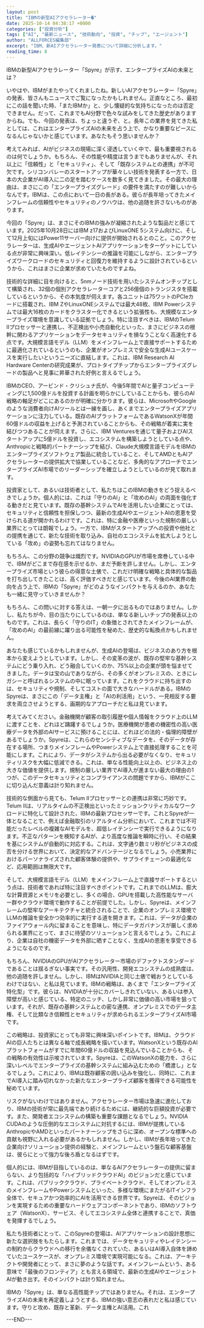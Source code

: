 ```yaml
---
layout: post
title: "IBMの新型AIアクセラレーター�"
date: 2025-10-14 04:38:17 +0000
categories: ["投資分析"]
tags: ["AI", "最新ニュース", "技術動向", "投資", "チップ", "エージェント"]
author: "ALLFORCES編集部"
excerpt: "IBM、新AIアクセラレーター発表について詳細に分析します。"
reading_time: 8
---
```


IBMの新型AIアクセラレーター「Spyre」が示す、エンタープライズAIの未来とは？

いやはや、IBMがまたやってくれましたね。新しいAIアクセラレーター「Spyre」の発表、皆さんもニュースでご覧になったかもしれません。正直なところ、最初にこの話を聞いた時、「またIBMか」と、少し懐疑的な気持ちになったのは否定できません。だって、これまでもAI分野で色々な試みをしてきた歴史がありますからね。でも、今回の発表は、ちょっと違うぞ、と。長年この業界を見てきた私としては、これはエンタープライズAIの未来を占う上で、かなり重要なピースになるんじゃないかと感じています。あなたもそう思いませんか？

考えてみれば、AIがビジネスの現場に深く浸透していく中で、最も重要視されるのは何でしょうか。もちろん、その性能や精度は言うまでもありませんが、それ以上に「信頼性」と「セキュリティ」、そして「既存システムとの連携」が不可欠です。シリコンバレーのスタートアップが華々しい技術を発表する一方で、日本の大企業がAI導入に二の足を踏むケースを数多く見てきました。その最大の理由は、まさにこの「エンタープライズグレード」の要件を満たすのが難しいからなんです。IBMは、この点において一日の長がある。彼らが長年培ってきたメインフレームの信頼性やセキュリティのノウハウは、他の追随を許さないものがあります。

今回の「Spyre」は、まさにそのIBMの強みが凝縮されたような製品だと感じています。2025年10月28日にはIBM z17およびLinuxONE 5システム向けに、そして12月上旬にはPower11サーバー向けに提供が開始されるとのこと。このアクセラレーターは、生成AIやエージェントAIアプリケーションをターゲットにしている点が非常に興味深い。低レイテンシーの推論を可能にしながら、エンタープライズワークロードのセキュリティと回復力を維持するように設計されているというから、これはまさに企業が求めていたものですよね。

技術的な詳細に目を向けると、5nmノード技術を用いたシステムオンチップとして構築され、32個の個別アクセラレーターコアと256億個のトランジスタを搭載しているというから、その本気度が伺えます。各ユニットは75ワットのPCIeカードに搭載され、IBM ZやLinuxONEシステムでは最大48枚、IBM Powerシステムでは最大16枚のカードをクラスター化できるという拡張性も、大規模なエンタープライズ環境を意識している証拠でしょう。特に注目すべきは、IBMのTelum IIプロセッサーと連携し、不正検出や小売自動化といった、まさにビジネスの根幹に関わるアプリケーションをデータセキュリティを損なうことなく高速化する点です。大規模言語モデル（LLM）をメインフレーム上で直接サポートするために最適化されているというのも、企業がオンプレミスで安全な生成AIユースケースを実行したいというニーズに直結します。これは、IBM Research AI Hardware Centerの研究成果が、プロトタイプチップからエンタープライズグレードの製品へと見事に昇華された好例と言えるでしょう。

IBMのCEO、アービンド・クリシュナ氏が、今後5年間でAIと量子コンピューティングに1,500億ドルを投資する計画を明らかにしていることからも、彼らのAI戦略の軸足がどこにあるのかが明確に分かります。彼らは、MicrosoftやGoogleのような消費者向けAIツールとは一線を画し、あくまでエンタープライズアプリケーションに注力している。既存のAIプラットフォームであるWatsonXが年間60億ドルの収益を上げると予測されていることからも、その戦略が着実に実を結びつつあることが伺えます。さらに、IBM Venturesを通じて量子およびAIスタートアップに5億ドルを投資し、エコシステムを構築しようとしている点や、Anthropicと戦略的パートナーシップを結び、Claude大規模言語モデルをIBMのエンタープライズソフトウェア製品に統合していること、そしてAMDともAIアクセラレーターの提供拡大で協業していることなど、多角的なアプローチでエンタープライズAI市場でのリーダーシップを確立しようとしているのが見て取れます。

投資家として、あるいは技術者として、私たちはこのIBMの動きをどう捉えるべきでしょうか。個人的には、これは「守りのAI」と「攻めのAI」の両面を強化する動きだと見ています。既存の基幹システムでAIを活用したい企業にとっては、セキュリティと信頼性を担保しつつ、最新の生成AIやエージェントAIの恩恵を受けられる道が開かれるわけです。これは、特に金融や医療といった規制の厳しい業界にとっては朗報でしょう。一方で、IBMがスタートアップへの投資や他社との提携を通じて、新たな技術を取り込み、自社のエコシステムを拡大しようとしている「攻め」の姿勢も忘れてはなりません。

もちろん、この分野の競争は熾烈です。NVIDIAのGPUが市場を席巻している中で、IBMがどこまで存在感を示せるか、まだ予断を許しません。しかし、エンタープライズ市場という彼らの得意な土俵で、これだけ明確な戦略と具体的な製品を打ち出してきたことは、高く評価すべきだと感じています。今後のAI業界の動向を占う上で、IBMの「Spyre」がどのようなインパクトを与えるのか、あなたも一緒に見守っていきませんか？

もちろん、この問いに対する答えは、一朝一夕に出るものではありません。しかし、私たちが今、目の当たりにしているのは、単なる新しいチップの発表以上のものです。これは、長らく「守りのIT」の象徴とされてきたメインフレームが、「攻めのAI」の最前線に躍り出る可能性を秘めた、歴史的な転換点かもしれません。

あなたも感じているかもしれませんが、生成AIの登場は、ビジネスのあり方を根本から変えようとしています。しかし、その変革の波が、既存の堅牢な基幹システムにどう乗り入れ、どう融合していくのか、75%以上の企業が頭を悩ませてきました。データは宝の山でありながら、その多くがオンプレミスの、ときにレガシーと呼ばれるシステムの中に眠っています。これをクラウドに持ち出すのは、セキュリティや規制、そしてコストの面で大きなハードルがある。IBMのSpyreは、まさにこの「データ主権」と「AIの利活用」という、一見相反する要求を両立させようとする、画期的なアプローチだと私は見ています。

考えてみてください。金融機関が顧客の取引履歴や個人情報をクラウド上のLLMに渡すことを、どれほど躊躇するでしょうか。医療機関が患者の機密性の高い医療データを外部のAIサービスに預けることには、どれほどの法的・倫理的障壁があるでしょうか。Spyreは、これらのセンシティブなデータを、そのデータが存在する場所、つまりメインフレームやPowerシステム上で直接処理することを可能にします。これにより、データがシステムから出る必要がなくなり、セキュリティリスクを大幅に低減できる。これは、単なる性能向上以上の、ビジネス上の大きな価値を提供します。規制の厳しい業界でAI導入が進まない最大の理由の1つが、このデータセキュリティとコンプライアンスの問題ですから、IBMがここに切り込んだ意義は計り知れません。

技術的な側面から見ても、Telum IIプロセッサーとの連携は非常に巧妙です。Telum IIは、リアルタイムの不正検出といったミッションクリティカルなワークロードに特化して設計された、IBMの最新プロセッサーです。これとSpyreが一体となることで、例えば金融取引のリアルタイム分析において、これまでは不可能だったレベルの複雑なAIモデルを、超低レイテンシーで実行できるようになります。不正なパターンを検知するAIが、より高度な推論を瞬時に行い、その結果を基にシステムが自動的に対応する。これは、文字通り数ミリ秒がビジネスの成否を分ける世界において、決定的なアドバンテージとなるでしょう。小売業界におけるパーソナライズされた顧客体験の提供や、サプライチェーンの最適化など、応用範囲は無限大です。

そして、大規模言語モデル（LLM）をメインフレーム上で直接サポートするという点は、技術者であれば特に注目すべきポイントです。これまでのLLMは、膨大な計算資源とメモリを必要とし、多くの場合、GPUを搭載した高性能なサーバー群やクラウド環境で動作することが前提でした。しかし、Spyreは、メインフレームの堅牢なアーキテクチャと統合されることで、企業のオンプレミス環境でLLMの推論を安全かつ効率的に実行する道を開きます。これは、データが企業のファイアウォール内に留まることを意味し、特にデータガバナンスが厳しく求められる業界にとって、まさに待望のソリューションと言えるでしょう。これにより、企業は自社の機密データを外部に晒すことなく、生成AIの恩恵を享受できるようになるのです。

もちろん、NVIDIAのGPUがAIアクセラレーター市場のデファクトスタンダードであることは揺るぎない事実です。その汎用性、開発エコシステムの成熟度は、他の追随を許しません。しかし、IBMはNVIDIAと同じ土俵で戦おうとしているわけではない、と私は見ています。IBMの戦略は、あくまで「エンタープライズ特化型」です。彼らは、NVIDIAが十分にカバーしきれていない、あるいは参入障壁が高いと感じている、特定のニッチ、しかし非常に価値の高い市場を狙っています。それが、既存の基幹システムとの密な連携、オンプレミスでのデータ主権、そして比類なき信頼性とセキュリティが求められるエンタープライズAI市場です。

この戦略は、投資家にとっても非常に興味深いポイントです。IBMは、クラウドAIの巨人たちとは異なる軸で成長戦略を描いています。WatsonXという既存のAIプラットフォームがすでに年間60億ドルの収益を見込んでいることからも、その戦略の有効性は示唆されています。Spyreは、このWatsonXの能力を、さらに深いレベルでエンタープライズの基幹システムに組み込むための「橋渡し」となるでしょう。これにより、IBMは既存顧客の囲い込みを強化し、同時に、これまでAI導入に踏み切れなかった新たなエンタープライズ顧客を獲得できる可能性を秘めています。

リスクがないわけではありません。アクセラレーター市場は急速に進化しており、IBMの技術が常に最先端であり続けるためには、継続的な巨額投資が必要です。また、開発者エコシステムの構築も重要な課題となるでしょう。NVIDIA CUDAのような圧倒的なエコシステムに対抗するには、IBMが提携しているAnthropicやAMDといったパートナーシップをさらに深め、オープンな標準への貢献も視野に入れる必要があるかもしれません。しかし、IBMが長年培ってきた企業向けソリューション提供の経験と、メインフレームという盤石な顧客基盤は、彼らにとって強力な後ろ盾となるはずです。

個人的には、IBMが目指しているのは、単なるAIアクセラレーターの提供に留まらない、より包括的な「ハイブリッドクラウドAI」のビジョンだと感じています。これは、パブリッククラウド、プライベートクラウド、そしてオンプレミスのメインフレームやPowerシステムといった、多様な環境にまたがるITインフラ全体で、セキュアかつ効率的にAIを活用できる世界です。Spyreは、そのビジョンを実現するための重要なハードウェアコンポーネントであり、IBMのソフトウェア（WatsonX）、サービス、そしてエコシステム全体と連携することで、真価を発揮するでしょう。

私たち技術者にとって、このSpyreの登場は、AIアプリケーションの設計思想に新たな選択肢をもたらします。これまでは、データセキュリティやレイテンシーの制約からクラウドへの移行を余儀なくされていた、あるいはAI導入自体を諦めていたユースケースが、オンプレミス環境で実現可能になる。これは、アーキテクトや開発者にとって、まさに夢のような話です。メインフレームという、ある意味で「最後のフロンティア」とも言える領域で、最新の生成AIやエージェントAIが動き出す。そのインパクトは計り知れません。

IBMの「Spyre」は、単なる高性能チップではありません。それは、エンタープライズAIの未来を再定義しようとする、IBMの強い意志の表れだと私は感じています。守りと攻め、既存と革新、データ主権とAI活用。これ

---END---